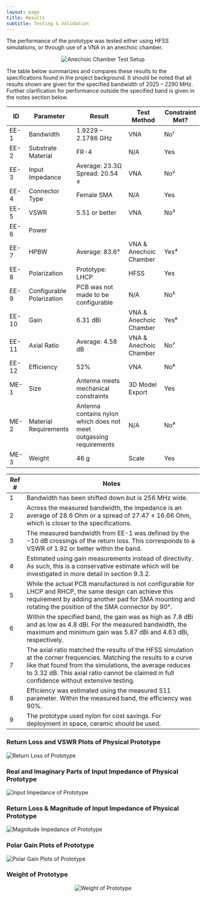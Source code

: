 ```yaml
---
layout: page
title: Results
subtitle: Testing & Validation
---
```

The performance of the prototype was tested either using HFSS simulations, or through use of a VNA in an anechoic chamber. 

<p align="center">
  <img src="/assets/img/Anechoic_Chamber.png" alt="Anechoic Chamber Test Setup" />
</p>

The table below summarizes and compares these results to the specifications found in the project background. It should be noted that all results shown are given for the specified bandwidth of 2025 – 2290 MHz. Further clarification for performance outside the specified band is given in the notes section below.

| ID     | Parameter                 | Result                                       | Test Method                   | Constraint Met? |
|--------|---------------------------|-----------------------------------------------|--------------------------------|-----------------|
| EE-<br>1   | Bandwidth                  | 1.9229 – 2.1786 GHz                           | VNA                            | No¹             |
| EE-<br>2   | Substrate Material         | FR-4                                          | N/A                            | Yes             |
| EE-<br>3   | Input Impedance            | Average: 23.3Ω<br>Spread: 20.54 ±             | VNA                            | No²             |
| EE-<br>4   | Connector Type             | Female SMA                                    | N/A                            | Yes             |
| EE-<br>5   | VSWR                       | 5.51 or better                                | VNA                            | No³             |
| EE-<br>6   | Power                      |                                               |                                |                 |
| EE-<br>7   | HPBW                       | Average: 83.6°                                | VNA & Anechoic Chamber         | Yes⁴            |
| EE-<br>8   | Polarization               | Prototype: LHCP                               | HFSS                           | Yes             |
| EE-<br>9   | Configurable Polarization  | PCB was not made to be configurable           | N/A                            | No⁵             |
| EE-<br>10  | Gain                       | 6.31 dBi                                      | VNA & Anechoic Chamber         | Yes⁶            |
| EE-<br>11  | Axial Ratio                | Average: 4.58 dB                              | VNA & Anechoic Chamber         | No⁷             |
| EE-<br>12  | Efficiency                 | 52%                                           | VNA                            | No⁸             |
| ME-<br>1   | Size                       | Antenna meets mechanical constraints          | 3D Model Export                | Yes             |
| ME-<br>2   | Material Requirements      | Antenna contains nylon which does not meet outgassing requirements | N/A              | No⁹             |
| ME-<br>3   | Weight                     | 46 g                                          | Scale                          | Yes             |

| Ref # | Notes                                                                                                                                                                                                                                         |
|-------|-----------------------------------------------------------------------------------------------------------------------------------------------------------------------------------------------------------------------------------------------|
| 1     | Bandwidth has been shifted down but is 256 MHz wide.                                                                                                                                                                                          |
| 2     | Across the measured bandwidth, the impedance is an average of 28.6 Ohm or a spread of 27.47 ± 16.66 Ohm, which is closer to the specifications.                                                                                              |
| 3     | The measured bandwidth from EE-1 was defined by the −10 dB crossings of the return loss. This corresponds to a VSWR of 1.92 or better within the band.                                                                                        |
| 4     | Estimated using gain measurements instead of directivity. As such, this is a conservative estimate which will be investigated in more detail in section 9.3.2.                                                                               |
| 5     | While the actual PCB manufactured is not configurable for LHCP and RHCP, the same design can achieve this requirement by adding another pad for SMA mounting and rotating the position of the SMA connector by 90°.                           |
| 6     | Within the specified band, the gain was as high as 7.8 dBi and as low as 4.8 dBi. For the measured bandwidth, the maximum and minimum gain was 5.87 dBi and 4.63 dBi, respectively.                                                           |
| 7     | The axial ratio matched the results of the HFSS simulation at the corner frequencies. Matching the results to a curve like that found from the simulations, the average reduces to 3.32 dB. This axial ratio cannot be claimed in full confidence without extensive testing. |
| 8     | Efficiency was estimated using the measured S11 parameter. Within the measured band, the efficiency was 90%.                                                                                                                                   |
| 9     | The prototype used nylon for cost savings. For deployment in space, ceramic should be used.                                                                                                                                                     |

### Return Loss and VSWR Plots of Physical Prototype ###

![Return Loss of Prototype](/assets/img/Return_Loss.png)

### Real and Imaginary Parts of Input Impedance of Physical Prototype ###

![Input Impedance of Prototype](/assets/img/Input_Impedance.png)

### Return Loss & Magnitude of Input Impedance of Physical Prototype ###

![Magnitude Impedance of Prototype](/assets/img/Magnitude_Impedance.png)

### Polar Gain Plots of Prototype ###
![Polar Gain Plots of Prototype](/assets/img/Polar_Gain_Plots.png)

### Weight of Prototype ###

<p align="center">
  <img src="/assets/img/Weight.png" alt="Weight of Prototype" />
</p>


